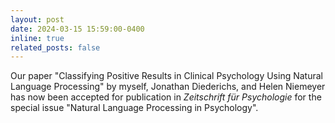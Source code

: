 ```yaml
---
layout: post
date: 2024-03-15 15:59:00-0400
inline: true
related_posts: false
---
```


Our paper "Classifying Positive Results in Clinical Psychology Using Natural Language Processing" by myself, Jonathan Diederichs, and Helen Niemeyer has now been accepted for publication in <i> Zeitschrift für Psychologie </i> for the special issue "Natural Language Processing in Psychology".